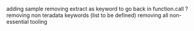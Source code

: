 adding sample
removing extract as keyword to go back in function.call ?
removing non teradata keywords (list to be defined)
removing all non-essential tooling
